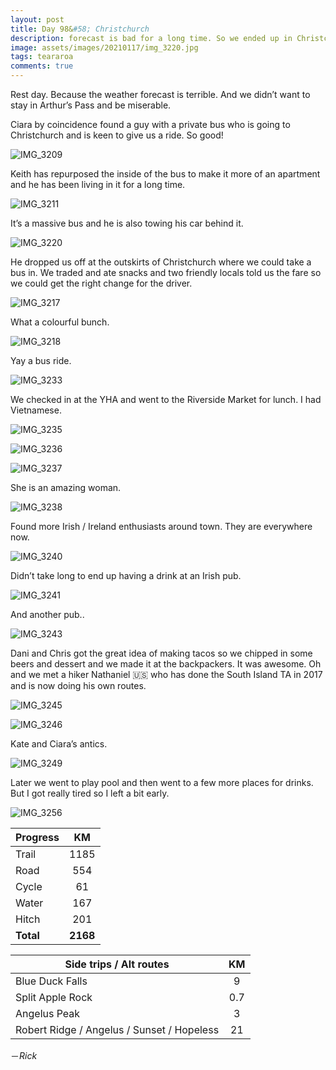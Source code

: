 ```yaml
---
layout: post
title: Day 98&#58; Christchurch
description: forecast is bad for a long time. So we ended up in Christchurch. 
image: assets/images/20210117/img_3220.jpg
tags: teararoa
comments: true
---
```


Rest day. Because the weather forecast is terrible. And we didn’t want to stay in Arthur’s Pass and be miserable.

Ciara by coincidence found a guy with a private bus who is going to Christchurch and is keen to give us a ride. So good!

![IMG_3209](/assets/images/20210117/img_3209.jpg)

Keith has repurposed the inside of the bus to make it more of an apartment and he has been living in it for a long time. 

![IMG_3211](/assets/images/20210117/img_3211.jpg)

It’s a massive bus and he is also towing his car behind it. 

![IMG_3220](/assets/images/20210117/img_3220.jpg)

He dropped us off at the outskirts of Christchurch where we could take a bus in. We traded and ate snacks and two friendly locals told us the fare so we could get the right change for the driver. 

![IMG_3217](/assets/images/20210117/img_3217.jpg)

What a colourful bunch. 

![IMG_3218](/assets/images/20210117/img_3218.jpg)

Yay a bus ride. 

![IMG_3233](/assets/images/20210117/img_3233.jpg)

We checked in at the YHA and went to the Riverside Market for lunch. I had Vietnamese. 

![IMG_3235](/assets/images/20210117/img_3235.jpg)

![IMG_3236](/assets/images/20210117/img_3236.jpg)

![IMG_3237](/assets/images/20210117/img_3237.jpg)

She is an amazing woman. 

![IMG_3238](/assets/images/20210117/img_3238.jpg)

Found more Irish / Ireland enthusiasts around town. They are everywhere now. 

![IMG_3240](/assets/images/20210117/img_3240.jpg)

Didn’t take long to end up having a drink at an Irish pub. 

![IMG_3241](/assets/images/20210117/img_3241.jpg)

And another pub..

![IMG_3243](/assets/images/20210117/img_3243.jpg)

Dani and Chris got the great idea of making tacos so we chipped in some beers and dessert and we made it at the backpackers. It was awesome. Oh and we met a hiker Nathaniel 🇺🇸 who has done the South Island TA in 2017 and is now doing his own routes. 

![IMG_3245](/assets/images/20210117/img_3245.jpg)

![IMG_3246](/assets/images/20210117/img_3246.jpg)

Kate and Ciara’s antics. 

![IMG_3249](/assets/images/20210117/img_3249.jpg)

Later we went to play pool and then went to a few more places for drinks. But I got really tired so I left a bit early. 

![IMG_3256](/assets/images/20210117/img_3256.jpg)

| Progress | KM |
| ---- |:----:|
| Trail | 1185 |
| Road | 554 |
| Cycle | 61 |
| Water | 167 |
| Hitch | 201 |
| **Total** | **2168** |

| Side trips / Alt routes | KM |
| ---- |:----:|
| Blue Duck Falls | 9 |
| Split Apple Rock | 0.7 |
| Angelus Peak | 3 |
| Robert Ridge / Angelus / Sunset / Hopeless | 21 |


－_Rick_